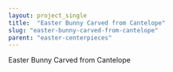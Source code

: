 ```yaml
---
layout: project_single
title:  "Easter Bunny Carved from Cantelope"
slug: "easter-bunny-carved-from-cantelope"
parent: "easter-centerpieces"
---
```

Easter Bunny Carved from Cantelope